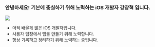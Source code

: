### 안녕하세요! 기본에 충실하기 위해 노력하는 iOS 개발자 강창혁 입니다.

  <img src="https://img.shields.io/badge/notion-000000?style=for-the-badge&logo=notion&logoColor=white">

  
- 아직 배울게 많은 iOS 개발자입니다.
- 사용자 입장에서 앱을 만들기 위해 노력합니다.
- 항상 기록하고 정리하기 위해 노력하는 중입니다.

